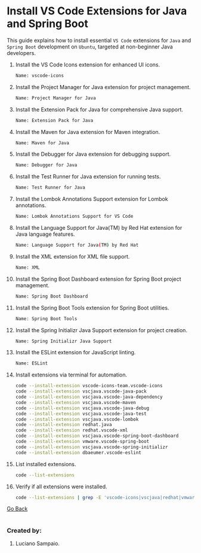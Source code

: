 # Install VS Code Extensions for Java and Spring Boot

This guide explains how to install essential `VS Code` extensions for `Java` and `Spring Boot` development on `Ubuntu`, targeted at non-beginner Java developers.

1. Install the VS Code Icons extension for enhanced UI icons.
    ```bash
    Name: vscode-icons
    ```

1. Install the Project Manager for Java extension for project management.
    ```bash
    Name: Project Manager for Java
    ```

1. Install the Extension Pack for Java for comprehensive Java support.
    ```bash
    Name: Extension Pack for Java
    ```

1. Install the Maven for Java extension for Maven integration.
    ```bash
    Name: Maven for Java
    ```

1. Install the Debugger for Java extension for debugging support.
    ```bash
    Name: Debugger for Java
    ```

1. Install the Test Runner for Java extension for running tests.
    ```bash
    Name: Test Runner for Java
    ```

1. Install the Lombok Annotations Support extension for Lombok annotations.
    ```bash
    Name: Lombok Annotations Support for VS Code
    ```

1. Install the Language Support for Java(TM) by Red Hat extension for Java language features.
    ```bash
    Name: Language Support for Java(TM) by Red Hat
    ```

1. Install the XML extension for XML file support.
    ```bash
    Name: XML
    ```

1. Install the Spring Boot Dashboard extension for Spring Boot project management.
    ```bash
    Name: Spring Boot Dashboard
    ```

1. Install the Spring Boot Tools extension for Spring Boot utilities.
    ```bash
    Name: Spring Boot Tools
    ```

1. Install the Spring Initializr Java Support extension for project creation.
    ```bash
    Name: Spring Initializr Java Support
    ```

1. Install the ESLint extension for JavaScript linting.
    ```bash
    Name: ESLint
    ```

1. Install extensions via terminal for automation.
    ```bash
    code --install-extension vscode-icons-team.vscode-icons
    code --install-extension vscjava.vscode-java-pack
    code --install-extension vscjava.vscode-java-dependency
    code --install-extension vscjava.vscode-maven
    code --install-extension vscjava.vscode-java-debug
    code --install-extension vscjava.vscode-java-test
    code --install-extension vscjava.vscode-lombok
    code --install-extension redhat.java
    code --install-extension redhat.vscode-xml
    code --install-extension vscjava.vscode-spring-boot-dashboard
    code --install-extension vmware.vscode-spring-boot
    code --install-extension vscjava.vscode-spring-initializr
    code --install-extension dbaeumer.vscode-eslint
    ```

1. List installed extensions.
    ```bash
    code --list-extensions
    ```

1. Verify if all extensions were installed.
    ```bash
    code --list-extensions | grep -E 'vscode-icons|vscjava|redhat|vmware|dbaeumer'
    ```

[Go Back](../../README.md)

#
### Created by:
1. Luciano Sampaio.
